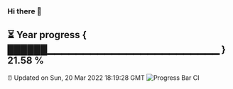 ### Hi there 👋
⏳ Year progress { ██████▁▁▁▁▁▁▁▁▁▁▁▁▁▁▁▁▁▁▁▁▁▁▁▁ } 21.58 %
---
⏰ Updated on Sun, 20 Mar 2022 18:19:28 GMT
![Progress Bar CI](https://github.com/liununu/liununu/workflows/Progress%20Bar%20CI/badge.svg)
